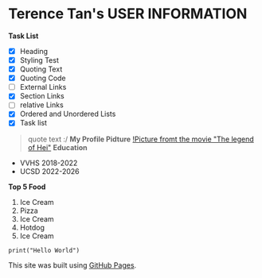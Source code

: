 
# Terence Tan's USER INFORMATION
**Task List**
- [x] Heading
- [x] Styling Test
- [x] Quoting Text
- [x] Quoting Code
- [ ] External Links
- [x] Section Links
- [ ] relative Links
- [x] Ordered and Unordered Lists
- [x] Task list
       
> quote text :/
**My Profile Pidture**
[!Picture fromt the movie "The legend of Hei"](ThelegendofHei.png)
**Education**
- VVHS 2018-2022
- UCSD 2022-2026

**Top 5 Food**
  1. Ice Cream
  2. Pizza
  3. Ice Cream
  4. Hotdog
  5. Ice Cream

```
print("Hello World")
```
This site was built using [GitHub Pages](https://pages.github.com/).


